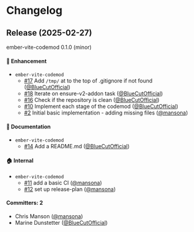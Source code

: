 # Changelog

## Release (2025-02-27)

ember-vite-codemod 0.1.0 (minor)

#### :rocket: Enhancement
* `ember-vite-codemod`
  * [#17](https://github.com/mainmatter/ember-vite-codemod/pull/17) Add `/tmp/` at to the top of .gitignore if not found ([@BlueCutOfficial](https://github.com/BlueCutOfficial))
  * [#18](https://github.com/mainmatter/ember-vite-codemod/pull/18) Iterate on ensure-v2-addon task ([@BlueCutOfficial](https://github.com/BlueCutOfficial))
  * [#16](https://github.com/mainmatter/ember-vite-codemod/pull/16) Check if the repository is clean ([@BlueCutOfficial](https://github.com/BlueCutOfficial))
  * [#10](https://github.com/mainmatter/ember-vite-codemod/pull/10) Implement each stage of the codemod ([@BlueCutOfficial](https://github.com/BlueCutOfficial))
  * [#2](https://github.com/mainmatter/ember-vite-codemod/pull/2) Initial basic implementation - adding missing files ([@mansona](https://github.com/mansona))

#### :memo: Documentation
* `ember-vite-codemod`
  * [#14](https://github.com/mainmatter/ember-vite-codemod/pull/14) Add a README.md ([@BlueCutOfficial](https://github.com/BlueCutOfficial))

#### :house: Internal
* `ember-vite-codemod`
  * [#11](https://github.com/mainmatter/ember-vite-codemod/pull/11) add a basic CI ([@mansona](https://github.com/mansona))
  * [#12](https://github.com/mainmatter/ember-vite-codemod/pull/12) set up release-plan ([@mansona](https://github.com/mansona))

#### Committers: 2
- Chris Manson ([@mansona](https://github.com/mansona))
- Marine Dunstetter ([@BlueCutOfficial](https://github.com/BlueCutOfficial))
